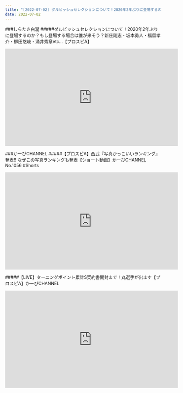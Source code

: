 ```yaml
---
title: "[2022-07-02] ダルビッシュセレクションについて！2020年2年ぶりに登場するのか？もし登場する場合は誰が来そう？新庄剛志・坂本勇人・福留孝介・柳田悠岐・涌井秀章etc…【プロスピA】 他"
date: 2022-07-02
---
```

###しらたき白瀧
#####ダルビッシュセレクションについて！2020年2年ぶりに登場するのか？もし登場する場合は誰が来そう？新庄剛志・坂本勇人・福留孝介・柳田悠岐・涌井秀章etc…【プロスピA】
<iframe width="560" height="315" src="https://www.youtube.com/embed/Zs78YqhNnao" frameborder="0" allow="accelerometer; autoplay; clipboard-write; encrypted-media; gyroscope; picture-in-picture" allowfullscreen></iframe>

###かーぴCHANNEL
#####【プロスピA】西武『写真かっこいいランキング』発表!! なぜこの写真ランキングも発表【ショート動画】かーぴCHANNEL No.1056 #Shorts
<iframe width="560" height="315" src="https://www.youtube.com/embed/RPSzjpBrFb4" frameborder="0" allow="accelerometer; autoplay; clipboard-write; encrypted-media; gyroscope; picture-in-picture" allowfullscreen></iframe>

#####【LIVE】ターニングポイント累計S契約書開封まで！丸選手が出ます【プロスピA】かーぴCHANNEL
<iframe width="560" height="315" src="https://www.youtube.com/embed/TqddSLLzvDU" frameborder="0" allow="accelerometer; autoplay; clipboard-write; encrypted-media; gyroscope; picture-in-picture" allowfullscreen></iframe>

